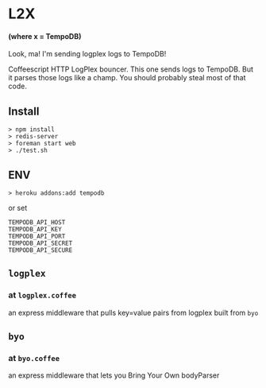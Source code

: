 # L2X
#### (where x = TempoDB)

Look, ma! I'm sending logplex logs to TempoDB!

Coffeescript HTTP LogPlex bouncer.  This one sends logs to TempoDB.
But it parses those logs like a champ.
You should probably steal most of that code.


## Install

    > npm install
    > redis-server
    > foreman start web
    > ./test.sh


## ENV

    > heroku addons:add tempodb

or set

    TEMPODB_API_HOST
    TEMPODB_API_KEY
    TEMPODB_API_PORT
    TEMPODB_API_SECRET
    TEMPODB_API_SECURE

## `logplex`
### at `logplex.coffee`
  an express middleware that pulls key=value pairs from logplex
  built from `byo`

## `byo`
### at `byo.coffee`
  an express middleware that lets you Bring Your Own bodyParser
